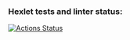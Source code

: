 ### Hexlet tests and linter status:
[![Actions Status](https://github.com/sovuix/frontend-project-11/actions/workflows/hexlet-check.yml/badge.svg)](https://github.com/sovuix/frontend-project-11/actions)